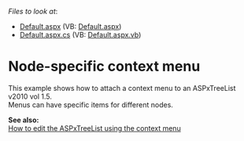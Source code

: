 <!-- default file list -->
*Files to look at*:

* [Default.aspx](./CS/WebSite/Default.aspx) (VB: [Default.aspx](./VB/WebSite/Default.aspx))
* [Default.aspx.cs](./CS/WebSite/Default.aspx.cs) (VB: [Default.aspx.vb](./VB/WebSite/Default.aspx.vb))
<!-- default file list end -->
# Node-specific context menu


<p>This example shows how to attach a context menu to an ASPxTreeList v2010 vol 1.5. <br />
Menus can have specific items for different nodes.</p><p><strong>See also:</strong><br />
<a href="https://www.devexpress.com/Support/Center/p/E952">How to edit the ASPxTreeList using the context menu</a></p>

<br/>


